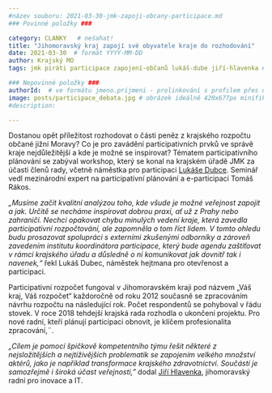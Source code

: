 ```yaml
---
#název souboru: 2021-03-30-jmk-zapoji-obcany-participace.md
### Povinné položky ###

category: CLANKY   # nešahat!
title: "Jihomoravský kraj zapojí své obyvatele kraje do rozhodování"
date: 2021-03-30  # formát YYYY-MM-DD
author: Krajský MO
tags: jmk piráti participace zapojení-občanů lukáš-dube jiří-hlavenka # kategorie odděleny mezerami, např. volby zemědělství životní-prostředí piráti (viz https://jihomoravsky.pirati.cz/tags/)

### Nepovinné položky ###
authorId:  # ve formátu jmeno.prijmeni - prolinkování s profilem přes uid
image: posts/participace_debata.jpg # obrázek ideálně 420x677px minifikovaný přes https://tinypng.com/
#description:

---
```


Dostanou opět příležitost rozhodovat o části peněz z krajského rozpočtu občané jižní Moravy? Co je pro zavádění participativních prvků ve správě kraje nejdůležitější a kde je možné se inspirovat? Tématem participativního plánování se zabýval workshop, který se konal na krajském úřadě JMK za účasti členů rady, včetně náměstka pro participaci [Lukáše Dubce](https://jihomoravsky.pirati.cz/lide/lukas-dubec/). Seminář vedl mezinárodní expert na participativní plánování a e-participaci Tomáš Rákos.

*„Musíme začít kvalitní analýzou toho, kde všude je možné veřejnost zapojit a jak. Určitě se necháme inspirovat dobrou praxí, ať už z Prahy nebo zahraničí. Nechci opakovat chybu minulých vedení kraje, která zavedla participativní rozpočtování, ale zapomněla o tom říct lidem. V tomto ohledu budu prosazovat spolupráci s externími zkušenými odborníky a zároveň zavedením institutu koordinátora participace, který bude agendu zaštiťovat v rámci krajského úřadu a důsledně o ní komunikovat jak dovnitř tak i navenek,“* řekl Lukáš Dubec, náměstek hejtmana pro otevřenost a participaci. 

Participativní rozpočet fungoval v Jihomoravském kraji pod názvem „Váš kraj, Váš rozpočet“ každoročně od roku 2012 současně se zpracováním návrhu rozpočtu na následující rok. Počet respondentů se pohyboval v řádu stovek. V roce 2018 tehdejší krajská rada rozhodla o ukončení projektu. Pro nové radní, kteří plánují participaci obnovit, je klíčem profesionalita zpracování,¨.

*„Cílem je pomocí špičkově kompetentního týmu řešit některé z nejsložitějších a nejtíživějších problematik se zapojením velkého množství aktérů, jako je například transformace krajského zdravotnictví. Součástí je samozřejmě i široká účast veřejnosti,”* dodal [Jiří Hlavenka](https://jihomoravsky.pirati.cz/lide/jiri-hlavenka/), jihomoravský radní pro inovace a IT.
